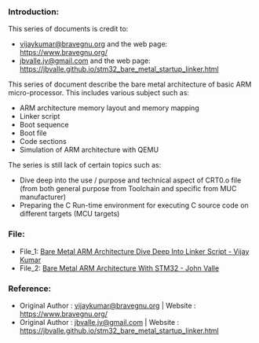 ### Introduction:
This series of documents is credit to:
- <vijaykumar@bravegnu.org> and the web page: https://www.bravegnu.org/
- <jbvalle.jv@gmail.com> and the web page: https://jbvalle.github.io/stm32_bare_metal_startup_linker.html

This series of document describe the bare metal architecture of basic ARM 
micro-processor. This includes various subject such as:
- ARM architecture memory layout and memory mapping
- Linker script
- Boot sequence
- Boot file
- Code sections
- Simulation of ARM architecture with QEMU

The series is still lack of certain topics such as:
- Dive deep into the use / purpose and technical aspect of CRT0.o file
(from both general purpose from Toolchain and specific from MUC manufacturer)
- Preparing the C Run-time environment for executing C source code on 
different targets (MCU targets)

### File:
- File_1: [Bare Metal ARM Architecture Dive Deep Into Linker Script - Vijay Kumar](bare_metal_arm_vijay.pdf)
- File_2: [Bare Metal ARM Architecture With STM32 - John Valle](arm_bare_metal_programming_valle.pdf)

### Reference:
- Original Author	: vijaykumar@bravegnu.org    | Website : https://www.bravegnu.org/
- Original Author : jbvalle.jv@gmail.com       | Website : https://jbvalle.github.io/stm32_bare_metal_startup_linker.html

